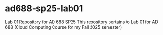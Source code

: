# ad688-sp25-lab01
Lab 01 Repository for AD 688 SP25
This repository pertains to Lab 01 for AD 688 (Cloud Computing Course for my Fall 2025 semester)
